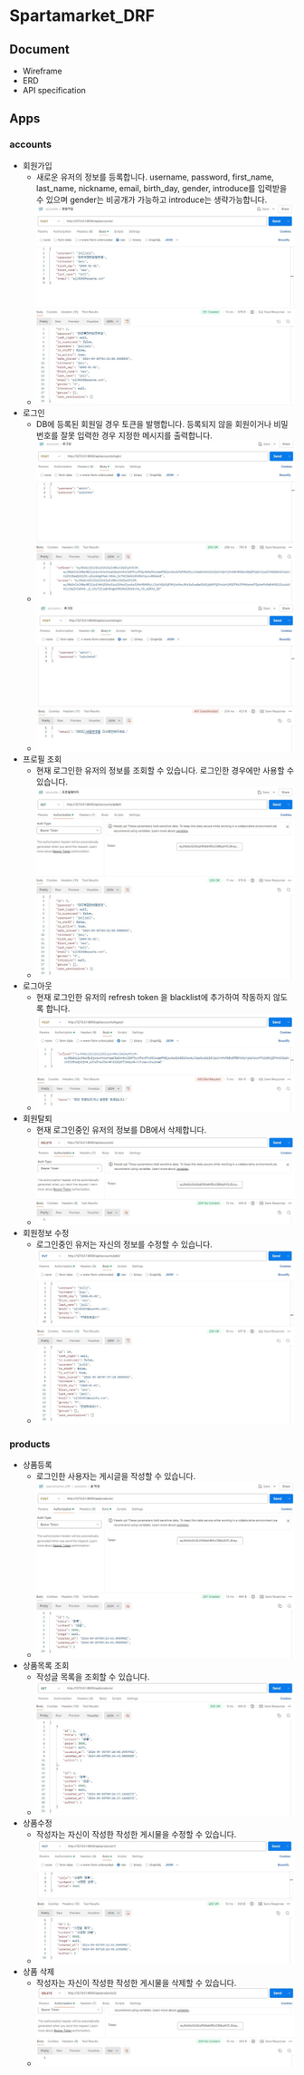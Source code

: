# Spartamarket_DRF

## Document
- Wireframe
- ERD
- API specification
## Apps
### accounts
- 회원가입
    - 새로운 유저의 정보를 등록합니다. username, password, first_name, last_name, nickname, email, birth_day, gender, introduce를 입력받을 수 있으며 gender는 비공개가 가능하고 introduce는 생략가능합니다.
    - ![회원가입](postman/signup.JPG)
- 로그인
    - DB에 등록된 회원일 경우 토큰을 발행합니다. 등록되지 않을 회원이거나 비밀번호를 잘못 입력한 경우 지정한 메시지를 출력합니다.
    - ![로그인 성공](postman/login_success.JPG)
    - ![로그인 실패](postman/login_failure.JPG)
- 프로필 조회
    - 현재 로그인한 유저의 정보를 조회할 수 있습니다. 로그인한 경우에만 사용할 수 있습니다.
    - ![프로필](postman/profile.JPG)
- 로그아웃
    - 현재 로그인한 유저의 refresh token 을 blacklist에 추가하여 작동하지 않도록 합니다.
    - ![로그아웃](postman/logout.JPG)
- 회원탈퇴
    - 현재 로그인중인 유저의 정보를 DB에서 삭제합니다.
    - ![회원탈퇴](postman/account_delete.JPG)
- 회원정보 수정
    - 로그인중인 유저는 자신의 정보를 수정할 수 있습니다.
    - ![회원정보 수정](postman/account_update.JPG)
### products
- 상품등록
    - 로그인한 사용자는 게시글을 작성할 수 있습니다.
    - ![글작성](postman/create.JPG)
- 상품목록 조회
    - 작성글 목록을 조회할 수 있습니다.
    - ![글목록](postman/index.JPG)
- 상품수정
    - 작성자는 자신이 작성한 작성한 게시물을 수정할 수 있습니다.
    - ![글목록](postman/update.JPG)
- 상품 삭제
    - 작성자는 자신이 작성한 작성한 게시물을 삭제할 수 있습니다.
    - ![글목록](postman/delete.JPG)
